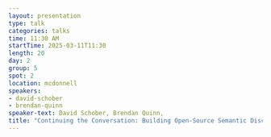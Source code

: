 ```yaml
---
layout: presentation
type: talk
categories: talks
time: 11:30 AM
startTime: 2025-03-11T11:30 
length: 20
day: 2
group: 5
spot: 2
location: mcdonnell
speakers:
- david-schober
- brendan-quinn
speaker-text: David Schober, Brendan Quinn, 
title: "Continuing the Conversation: Building Open-Source Semantic Discovery Tools"
---
```



